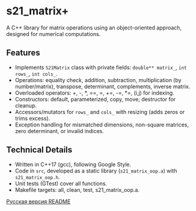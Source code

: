 # s21_matrix+

A C++ library for matrix operations using an object-oriented approach, designed for numerical computations.

## Features
- Implements `S21Matrix` class with private fields: `double** matrix_`, `int rows_`, `int cols_`.
- Operations: equality check, addition, subtraction, multiplication (by number/matrix), transpose, determinant, complements, inverse matrix.
- Overloaded operators: +, -, *, ==, =, +=, -=, *=, (i,j) for indexing.
- Constructors: default, parameterized, copy, move; destructor for cleanup.
- Accessors/mutators for `rows_` and `cols_` with resizing (adds zeros or trims excess).
- Exception handling for mismatched dimensions, non-square matrices, zero determinant, or invalid indices.

## Technical Details
- Written in C++17 (gcc), following Google Style.
- Code in `src`, developed as a static library (`s21_matrix_oop.a`) with `s21_matrix_oop.h`.
- Unit tests (GTest) cover all functions.
- Makefile targets: all, clean, test, s21_matrix_oop.a.

[Русская версия README](README_RUS.md)